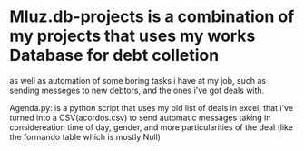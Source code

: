 # Mluz.db-projects is a combination of my projects that uses my works Database for debt colletion
as well as automation of some boring tasks i have at my job, such as sending messeges to new debtors, and the ones i've got deals with.

Agenda.py:
is a python script that uses my old list of deals in excel, that i've turned into a CSV(acordos.csv) to send automatic messages 
taking in considereation time of day, gender, and more particularities of the deal (like the formando table which is mostly Null)

